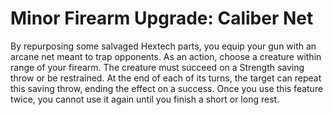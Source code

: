 # Minor Firearm Upgrade: Caliber Net

By repurposing some salvaged Hextech parts, you equip your gun with an arcane net meant to trap opponents. As an action, choose a creature within range of your firearm. The creature must succeed on a Strength saving throw or be restrained. At the end of each of its turns, the target can repeat this saving throw, ending the effect on a success. Once you use this feature twice, you cannot use it again until you finish a short or long rest.
